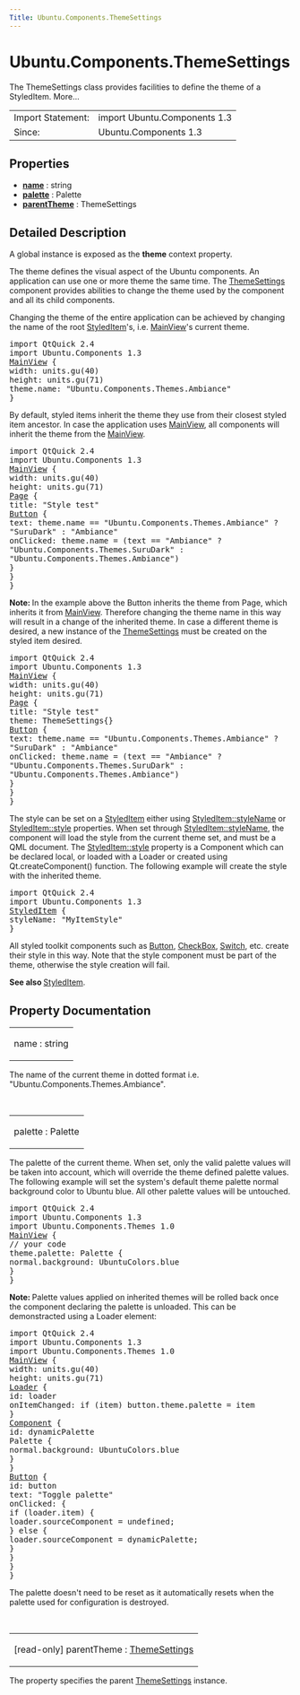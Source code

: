 ```yaml
---
Title: Ubuntu.Components.ThemeSettings
---
```


# Ubuntu.Components.ThemeSettings

<span class="subtitle"></span>
<!-- $$$ThemeSettings-brief -->
<p>The ThemeSettings class provides facilities to define the theme of a StyledItem. More...</p>
<!-- @@@ThemeSettings -->
<table class="alignedsummary">
<tr><td class="memItemLeft rightAlign topAlign"> Import Statement:</td><td class="memItemRight bottomAlign"> import Ubuntu.Components 1.3</td></tr><tr><td class="memItemLeft rightAlign topAlign"> Since:</td><td class="memItemRight bottomAlign">  Ubuntu.Components 1.3</td></tr></table><ul>
</ul>
<h2 id="properties">Properties</h2>
<ul>
<li class="fn"><b><b><a href="#name-prop">name</a></b></b> : string</li>
<li class="fn"><b><b><a href="#palette-prop">palette</a></b></b> : Palette</li>
<li class="fn"><b><b><a href="#parentTheme-prop">parentTheme</a></b></b> : ThemeSettings</li>
</ul>
<!-- $$$ThemeSettings-description -->
<h2 id="details">Detailed Description</h2>
</p>
<p>A global instance is exposed as the <b>theme</b> context property.</p>
<p>The theme defines the visual aspect of the Ubuntu components. An application can use one or more theme the same time. The <a href="index.html">ThemeSettings</a> component provides abilities to change the theme used by the component and all its child components.</p>
<p>Changing the theme of the entire application can be achieved by changing the name of the root <a href="Ubuntu.Components.StyledItem.md">StyledItem</a>'s, i.e&#x2e; <a href="Ubuntu.Components.MainView.md">MainView</a>'s current theme.</p>
<pre class="qml">import QtQuick 2.4
import Ubuntu.Components 1.3
<span class="type"><a href="Ubuntu.Components.MainView.md">MainView</a></span> {
<span class="name">width</span>: <span class="name">units</span>.<span class="name">gu</span>(<span class="number">40</span>)
<span class="name">height</span>: <span class="name">units</span>.<span class="name">gu</span>(<span class="number">71</span>)
<span class="name">theme</span>.name: <span class="string">&quot;Ubuntu.Components.Themes.Ambiance&quot;</span>
}</pre>
<p>By default, styled items inherit the theme they use from their closest styled item ancestor. In case the application uses <a href="Ubuntu.Components.MainView.md">MainView</a>, all components will inherit the theme from the <a href="Ubuntu.Components.MainView.md">MainView</a>.</p>
<pre class="qml">import QtQuick 2.4
import Ubuntu.Components 1.3
<span class="type"><a href="Ubuntu.Components.MainView.md">MainView</a></span> {
<span class="name">width</span>: <span class="name">units</span>.<span class="name">gu</span>(<span class="number">40</span>)
<span class="name">height</span>: <span class="name">units</span>.<span class="name">gu</span>(<span class="number">71</span>)
<span class="type"><a href="Ubuntu.Components.Page.md">Page</a></span> {
<span class="name">title</span>: <span class="string">&quot;Style test&quot;</span>
<span class="type"><a href="Ubuntu.Components.Button.md">Button</a></span> {
<span class="name">text</span>: <span class="name">theme</span>.<span class="name">name</span> <span class="operator">==</span> <span class="string">&quot;Ubuntu.Components.Themes.Ambiance&quot;</span> ?
<span class="string">&quot;SuruDark&quot;</span> : <span class="string">&quot;Ambiance&quot;</span>
<span class="name">onClicked</span>: <span class="name">theme</span>.<span class="name">name</span> <span class="operator">=</span> (<span class="name">text</span> <span class="operator">==</span> <span class="string">&quot;Ambiance&quot;</span> ?
<span class="string">&quot;Ubuntu.Components.Themes.SuruDark&quot;</span> :
<span class="string">&quot;Ubuntu.Components.Themes.Ambiance&quot;</span>)
}
}
}</pre>
<p><b>Note: </b>In the example above the Button inherits the theme from Page, which inherits it from <a href="Ubuntu.Components.MainView.md">MainView</a>. Therefore changing the theme name in this way will result in a change of the inherited theme. In case a different theme is desired, a new instance of the <a href="index.html">ThemeSettings</a> must be created on the styled item desired.</p><pre class="qml">import QtQuick 2.4
import Ubuntu.Components 1.3
<span class="type"><a href="Ubuntu.Components.MainView.md">MainView</a></span> {
<span class="name">width</span>: <span class="name">units</span>.<span class="name">gu</span>(<span class="number">40</span>)
<span class="name">height</span>: <span class="name">units</span>.<span class="name">gu</span>(<span class="number">71</span>)
<span class="type"><a href="Ubuntu.Components.Page.md">Page</a></span> {
<span class="name">title</span>: <span class="string">&quot;Style test&quot;</span>
<span class="name">theme</span>: <span class="name">ThemeSettings</span>{}
<span class="type"><a href="Ubuntu.Components.Button.md">Button</a></span> {
<span class="name">text</span>: <span class="name">theme</span>.<span class="name">name</span> <span class="operator">==</span> <span class="string">&quot;Ubuntu.Components.Themes.Ambiance&quot;</span> ?
<span class="string">&quot;SuruDark&quot;</span> : <span class="string">&quot;Ambiance&quot;</span>
<span class="name">onClicked</span>: <span class="name">theme</span>.<span class="name">name</span> <span class="operator">=</span> (<span class="name">text</span> <span class="operator">==</span> <span class="string">&quot;Ambiance&quot;</span> ?
<span class="string">&quot;Ubuntu.Components.Themes.SuruDark&quot;</span> :
<span class="string">&quot;Ubuntu.Components.Themes.Ambiance&quot;</span>)
}
}
}</pre>
<p>The style can be set on a <a href="Ubuntu.Components.StyledItem.md">StyledItem</a> either using <a href="Ubuntu.Components.StyledItem.md#styleName-prop">StyledItem::styleName</a> or <a href="Ubuntu.Components.StyledItem.md#style-prop">StyledItem::style</a> properties. When set through <a href="Ubuntu.Components.StyledItem.md#styleName-prop">StyledItem::styleName</a>, the component will load the style from the current theme set, and must be a QML document. The <a href="Ubuntu.Components.StyledItem.md#style-prop">StyledItem::style</a> property is a Component which can be declared local, or loaded with a Loader or created using Qt.createComponent() function. The following example will create the style with the inherited theme.</p>
<pre class="qml">import QtQuick 2.4
import Ubuntu.Components 1.3
<span class="type"><a href="Ubuntu.Components.StyledItem.md">StyledItem</a></span> {
<span class="name">styleName</span>: <span class="string">&quot;MyItemStyle&quot;</span>
}</pre>
<p>All styled toolkit components such as <a href="Ubuntu.Components.Button.md">Button</a>, <a href="Ubuntu.Components.CheckBox.md">CheckBox</a>, <a href="Ubuntu.Components.Switch.md">Switch</a>, etc. create their style in this way. Note that the style component must be part of the theme, otherwise the style creation will fail.</p>
<p><b>See also </b><a href="Ubuntu.Components.StyledItem.md">StyledItem</a>.</p>
<!-- @@@ThemeSettings -->
<h2>Property Documentation</h2>
<!-- $$$name -->
<table class="qmlname"><tr valign="top" id="name-prop"><td class="tblQmlPropNode"><p><span class="name">name</span> : <span class="type">string</span></p></td></tr></table><p>The name of the current theme in dotted format i.e&#x2e; &quot;Ubuntu.Components.Themes.Ambiance&quot;.</p>
<!-- @@@name -->
<br/>
<!-- $$$palette -->
<table class="qmlname"><tr valign="top" id="palette-prop"><td class="tblQmlPropNode"><p><span class="name">palette</span> : <span class="type">Palette</span></p></td></tr></table><p>The palette of the current theme. When set, only the valid palette values will be taken into account, which will override the theme defined palette values. The following example will set the system's default theme palette normal background color to Ubuntu blue. All other palette values will be untouched.</p>
<pre class="qml">import QtQuick 2.4
import Ubuntu.Components 1.3
import Ubuntu.Components.Themes 1.0
<span class="type"><a href="Ubuntu.Components.MainView.md">MainView</a></span> {
<span class="comment">// your code</span>
<span class="name">theme</span>.palette: <span class="name">Palette</span> {
<span class="name">normal</span>.background: <span class="name">UbuntuColors</span>.<span class="name">blue</span>
}
}</pre>
<p><b>Note: </b>Palette values applied on inherited themes will be rolled back once the component declaring the palette is unloaded. This can be demonstracted using a Loader element:</p><pre class="qml">import QtQuick 2.4
import Ubuntu.Components 1.3
import Ubuntu.Components.Themes 1.0
<span class="type"><a href="Ubuntu.Components.MainView.md">MainView</a></span> {
<span class="name">width</span>: <span class="name">units</span>.<span class="name">gu</span>(<span class="number">40</span>)
<span class="name">height</span>: <span class="name">units</span>.<span class="name">gu</span>(<span class="number">71</span>)
<span class="type"><a href="QtQuick.Loader.md">Loader</a></span> {
<span class="name">id</span>: <span class="name">loader</span>
<span class="name">onItemChanged</span>: <span class="keyword">if</span> (<span class="name">item</span>) <span class="name">button</span>.<span class="name">theme</span>.<span class="name">palette</span> <span class="operator">=</span> <span class="name">item</span>
}
<span class="type"><a href="QtQml.Component.md">Component</a></span> {
<span class="name">id</span>: <span class="name">dynamicPalette</span>
<span class="type">Palette</span> {
<span class="name">normal</span>.background: <span class="name">UbuntuColors</span>.<span class="name">blue</span>
}
}
<span class="type"><a href="Ubuntu.Components.Button.md">Button</a></span> {
<span class="name">id</span>: <span class="name">button</span>
<span class="name">text</span>: <span class="string">&quot;Toggle palette&quot;</span>
<span class="name">onClicked</span>: {
<span class="keyword">if</span> (<span class="name">loader</span>.<span class="name">item</span>) {
<span class="name">loader</span>.<span class="name">sourceComponent</span> <span class="operator">=</span> <span class="name">undefined</span>;
} <span class="keyword">else</span> {
<span class="name">loader</span>.<span class="name">sourceComponent</span> <span class="operator">=</span> <span class="name">dynamicPalette</span>;
}
}
}
}</pre>
<p>The palette doesn't need to be reset as it automatically resets when the palette used for configuration is destroyed.</p>
<!-- @@@palette -->
<br/>
<!-- $$$parentTheme -->
<table class="qmlname"><tr valign="top" id="parentTheme-prop"><td class="tblQmlPropNode"><p><span class="qmlreadonly">[read-only] </span><span class="name">parentTheme</span> : <span class="type"><a href="index.html">ThemeSettings</a></span></p></td></tr></table><p>The property specifies the parent <a href="index.html">ThemeSettings</a> instance.</p>
<!-- @@@parentTheme -->
<br/>
